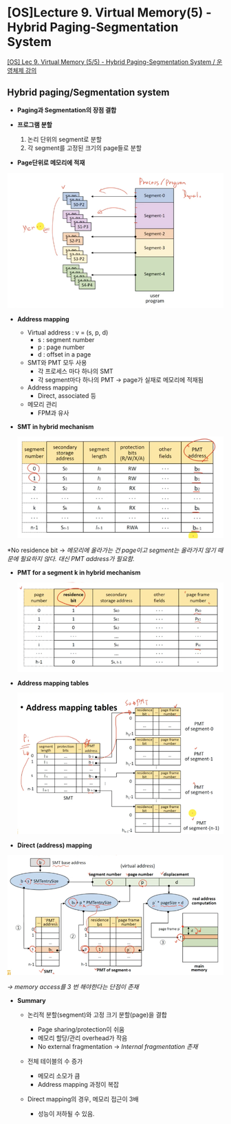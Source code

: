 # [OS]Lecture 9. Virtual Memory(5) -  Hybrid Paging-Segmentation System

[[OS] Lec 9. Virtual Memory (5/5) - Hybrid Paging-Segmentation System / 운영체제 강의](https://www.youtube.com/watch?v=ctfTntZ-RBo&list=PLBrGAFAIyf5rby7QylRc6JxU5lzQ9c4tN&index=31)

## Hybrid paging/Segmentation system

- **Paging과 Segmentation의 장점 결합**

- **프로그램 분할**
    1. 논리 단위의 segment로 분할
    2. 각 segment를 고정된 크기의 page들로 분할

- **Page단위로 메모리에 적재**

![Untitled](%5BOS%5DLecture%209%20Virtual%20Memory(5)%20-%20Hybrid%20Paging-Se%20cbc11e52a581492b8848e35e8dec64c9/Untitled.png)

- **Address mapping**
    - Virtual address : v = (s, p, d)
        - s : segment number
        - p : page number
        - d : offset in a page
    - SMT와 PMT 모두 사용
        - 각 프로세스 마다 하나의 SMT
        - 각 segment마다 하나의 PMT → page가 실재로 메모리에 적재됨
    - Address mapping
        - Direct, associated 등
    - 메모리 관리
        - FPM과 유사

- **SMT in hybrid mechanism**

    ![Untitled](%5BOS%5DLecture%209%20Virtual%20Memory(5)%20-%20Hybrid%20Paging-Se%20cbc11e52a581492b8848e35e8dec64c9/Untitled%201.png)

*No residence bit → *메모리에 올라가는 건 page이고 segment는 올라가지 않기 때문에 필요하지 않다. 대신 PMT address가 필요함.*

- **PMT for a segment k in hybrid mechanism**

    ![Untitled](%5BOS%5DLecture%209%20Virtual%20Memory(5)%20-%20Hybrid%20Paging-Se%20cbc11e52a581492b8848e35e8dec64c9/Untitled%202.png)

- **Address mapping tables**

    ![Untitled](%5BOS%5DLecture%209%20Virtual%20Memory(5)%20-%20Hybrid%20Paging-Se%20cbc11e52a581492b8848e35e8dec64c9/Untitled%203.png)

- **Direct (address) mapping**

![Untitled](%5BOS%5DLecture%209%20Virtual%20Memory(5)%20-%20Hybrid%20Paging-Se%20cbc11e52a581492b8848e35e8dec64c9/Untitled%204.png)

*→ memory access를 3 번 해야한다는 단점이 존재*

- **Summary**
    - 논리적 분할(segment)와 고정 크기 분할(page)을 결합
        - Page sharing/protection이 쉬움
        - 메모리 할당/관리 overhead가 작음
        - No external fragmentation → *Internal fragmentation 존재*

    - 전체 테이블의 수 증가
        - 메모리 소모가 큼
        - Address mapping 과정이 복잡

    - Direct mapping의 경우, 메모리 접근이 3배
        - 성능이 저하될 수 있음.